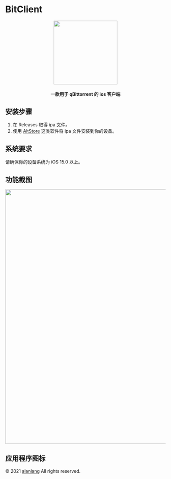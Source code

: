 # BitClient
<p align="center">
<img src="https://s2.loli.net/2023/11/17/JCSmIOyfDzG823e.png" width="200"></img>
</p>
<h4 align="center">一款用于 qBittorrent 的 ios 客户端</h4>

## 安装步骤
1. 在 Releases 取得 ipa 文件。
2. 使用 [AltStore](https://altstore.io/) 这类软件将 ipa 文件安装到你的设备。

## 系统要求
请确保你的设备系统为 iOS 15.0 以上。

## 功能截图

<img src="https://vip2.loli.io/2023/04/25/xXiWGHOnkDCtYBS.jpg" width="800"></img>
## 应用程序图标
© 2021 [alanlang](https://github.com/AlanLang)  All rights reserved.
